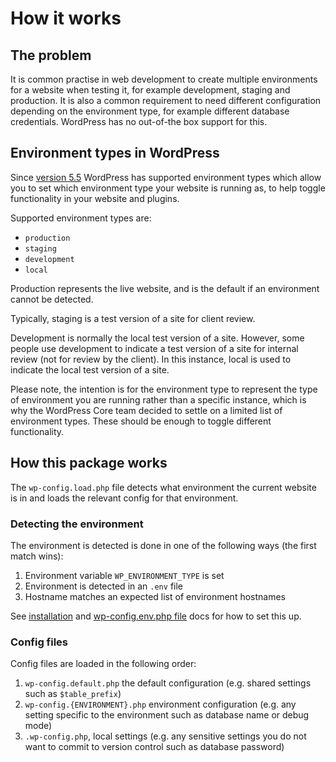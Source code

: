 # How it works

## The problem

It is common practise in web development to create multiple environments for a website when testing it, for example
development, staging and production. It is also a common requirement to need different configuration depending on the
environment type, for example different database credentials. WordPress has no out-of-the box support for this. 

## Environment types in WordPress

Since [version 5.5](https://make.wordpress.org/core/2020/07/24/new-wp_get_environment_type-function-in-wordpress-5-5/) 
WordPress has supported environment types which allow you to set which environment type your website is running as, to 
help toggle functionality in your website and plugins.

Supported environment types are:

* `production` 
* `staging`
* `development`
* `local`

Production represents the live website, and is the default if an environment cannot be detected. 

Typically, staging is a test version of a site for client review.

Development is normally the local test version of a site. However, some people use development to indicate a test version 
of a site for internal review (not for review by the client). In this instance, local is used to indicate the local test
version of a site.

Please note, the intention is for the environment type to represent the type of environment you are running 
rather than a specific instance, which is why the WordPress Core team decided to settle on a limited list of environment 
types. These should be enough to toggle different functionality.

## How this package works

The `wp-config.load.php` file detects what environment the current website is in and loads the relevant config for 
that environment.

### Detecting the environment

The environment is detected is done in one of the following ways (the first match wins):

1. Environment variable `WP_ENVIRONMENT_TYPE` is set
2. Environment is detected in an `.env` file
3. Hostname matches an expected list of environment hostnames

See [installation](install.md) and [wp-config.env.php file](wp-config-env.md) docs for how to set this up.

### Config files

Config files are loaded in the following order:

1. `wp-config.default.php` the default configuration (e.g. shared settings such as `$table_prefix`)
2. `wp-config.{ENVIRONMENT}.php` environment configuration (e.g. any setting specific to the environment such as database name or debug mode)
3. `.wp-config.php`, local settings (e.g. any sensitive settings you do not want to commit to version control such as database password)
